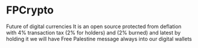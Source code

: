 # FPCrypto
Future of digital currencies
It is an open source
protected from deflation with 4% transaction tax (2% for holders) and (2% burned)
and latest by holding it we will have Free Palestine message always into our digital wallets



